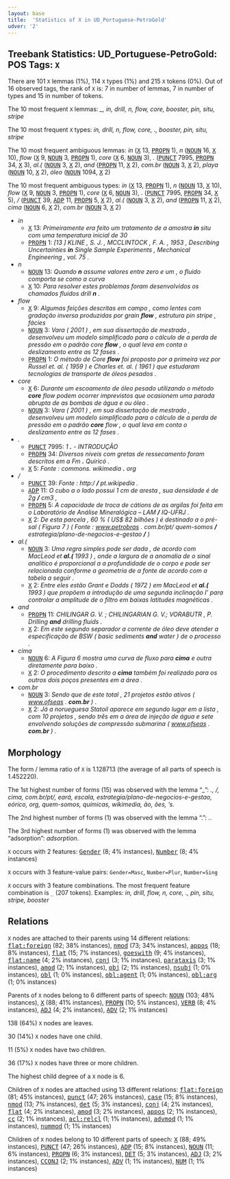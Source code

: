 ```yaml
---
layout: base
title:  'Statistics of X in UD_Portuguese-PetroGold'
udver: '2'
---
```


## Treebank Statistics: UD_Portuguese-PetroGold: POS Tags: `X`

There are 101 `X` lemmas (1%), 114 `X` types (1%) and 215 `X` tokens (0%).
Out of 16 observed tags, the rank of `X` is: 7 in number of lemmas, 7 in number of types and 15 in number of tokens.

The 10 most frequent `X` lemmas: <em>_, in, drill, n, flow, core, booster, pin, situ, stripe</em>

The 10 most frequent `X` types:  <em>in, drill, n, flow, core, ., booster, pin, situ, stripe</em>

The 10 most frequent ambiguous lemmas: <em>in</em> (<tt><a href="pt_petrogold-pos-X.html">X</a></tt> 13, <tt><a href="pt_petrogold-pos-PROPN.html">PROPN</a></tt> 1), <em>n</em> (<tt><a href="pt_petrogold-pos-NOUN.html">NOUN</a></tt> 16, <tt><a href="pt_petrogold-pos-X.html">X</a></tt> 10), <em>flow</em> (<tt><a href="pt_petrogold-pos-X.html">X</a></tt> 9, <tt><a href="pt_petrogold-pos-NOUN.html">NOUN</a></tt> 3, <tt><a href="pt_petrogold-pos-PROPN.html">PROPN</a></tt> 1), <em>core</em> (<tt><a href="pt_petrogold-pos-X.html">X</a></tt> 6, <tt><a href="pt_petrogold-pos-NOUN.html">NOUN</a></tt> 3), <em>.</em> (<tt><a href="pt_petrogold-pos-PUNCT.html">PUNCT</a></tt> 7995, <tt><a href="pt_petrogold-pos-PROPN.html">PROPN</a></tt> 34, <tt><a href="pt_petrogold-pos-X.html">X</a></tt> 3), <em>al.(</em> (<tt><a href="pt_petrogold-pos-NOUN.html">NOUN</a></tt> 3, <tt><a href="pt_petrogold-pos-X.html">X</a></tt> 2), <em>and</em> (<tt><a href="pt_petrogold-pos-PROPN.html">PROPN</a></tt> 11, <tt><a href="pt_petrogold-pos-X.html">X</a></tt> 2), <em>com.br</em> (<tt><a href="pt_petrogold-pos-NOUN.html">NOUN</a></tt> 3, <tt><a href="pt_petrogold-pos-X.html">X</a></tt> 2), <em>playa</em> (<tt><a href="pt_petrogold-pos-NOUN.html">NOUN</a></tt> 10, <tt><a href="pt_petrogold-pos-X.html">X</a></tt> 2), <em>óleo</em> (<tt><a href="pt_petrogold-pos-NOUN.html">NOUN</a></tt> 1094, <tt><a href="pt_petrogold-pos-X.html">X</a></tt> 2)

The 10 most frequent ambiguous types:  <em>in</em> (<tt><a href="pt_petrogold-pos-X.html">X</a></tt> 13, <tt><a href="pt_petrogold-pos-PROPN.html">PROPN</a></tt> 1), <em>n</em> (<tt><a href="pt_petrogold-pos-NOUN.html">NOUN</a></tt> 13, <tt><a href="pt_petrogold-pos-X.html">X</a></tt> 10), <em>flow</em> (<tt><a href="pt_petrogold-pos-X.html">X</a></tt> 9, <tt><a href="pt_petrogold-pos-NOUN.html">NOUN</a></tt> 3, <tt><a href="pt_petrogold-pos-PROPN.html">PROPN</a></tt> 1), <em>core</em> (<tt><a href="pt_petrogold-pos-X.html">X</a></tt> 6, <tt><a href="pt_petrogold-pos-NOUN.html">NOUN</a></tt> 3), <em>.</em> (<tt><a href="pt_petrogold-pos-PUNCT.html">PUNCT</a></tt> 7995, <tt><a href="pt_petrogold-pos-PROPN.html">PROPN</a></tt> 34, <tt><a href="pt_petrogold-pos-X.html">X</a></tt> 5), <em>/</em> (<tt><a href="pt_petrogold-pos-PUNCT.html">PUNCT</a></tt> 39, <tt><a href="pt_petrogold-pos-ADP.html">ADP</a></tt> 11, <tt><a href="pt_petrogold-pos-PROPN.html">PROPN</a></tt> 5, <tt><a href="pt_petrogold-pos-X.html">X</a></tt> 2), <em>al.(</em> (<tt><a href="pt_petrogold-pos-NOUN.html">NOUN</a></tt> 3, <tt><a href="pt_petrogold-pos-X.html">X</a></tt> 2), <em>and</em> (<tt><a href="pt_petrogold-pos-PROPN.html">PROPN</a></tt> 11, <tt><a href="pt_petrogold-pos-X.html">X</a></tt> 2), <em>cima</em> (<tt><a href="pt_petrogold-pos-NOUN.html">NOUN</a></tt> 6, <tt><a href="pt_petrogold-pos-X.html">X</a></tt> 2), <em>com.br</em> (<tt><a href="pt_petrogold-pos-NOUN.html">NOUN</a></tt> 3, <tt><a href="pt_petrogold-pos-X.html">X</a></tt> 2)


* <em>in</em>
  * <tt><a href="pt_petrogold-pos-X.html">X</a></tt> 13: <em>Primeiramente era feito um tratamento de a amostra <b>in</b> situ com uma temperatura inicial de 30</em>
  * <tt><a href="pt_petrogold-pos-PROPN.html">PROPN</a></tt> 1: <em>[13 ] KLINE , S. J. , MCCLINTOCK , F. A. , 1953 , Describing Uncertainties <b>in</b> Single Sample Experiments , Mechanical Engineering , vol. 75 .</em>
* <em>n</em>
  * <tt><a href="pt_petrogold-pos-NOUN.html">NOUN</a></tt> 13: <em>Quando <b>n</b> assume valores entre zero e um , o fluido comporta se como a curva</em>
  * <tt><a href="pt_petrogold-pos-X.html">X</a></tt> 10: <em>Para resolver estes problemas foram desenvolvidos os chamados fluidos drill <b>n</b> .</em>
* <em>flow</em>
  * <tt><a href="pt_petrogold-pos-X.html">X</a></tt> 9: <em>Algumas feições descritas em campo , como lentes com gradação inversa produzidas por grain <b>flow</b> , estrutura pin stripe , fácies</em>
  * <tt><a href="pt_petrogold-pos-NOUN.html">NOUN</a></tt> 3: <em>Vara ( 2001 ) , em sua dissertação de mestrado , desenvolveu um modelo simplificado para o cálculo de a perda de pressão em o padrão core <b>flow</b> , o qual leva em conta o deslizamento entre as 12 fases .</em>
  * <tt><a href="pt_petrogold-pos-PROPN.html">PROPN</a></tt> 1: <em>O método de Core <b>flow</b> foi proposto por a primeira vez por Russel et. al. ( 1959 ) e Charles et. al. ( 1961 ) que estudaram tecnologias de transporte de óleos pesados .</em>
* <em>core</em>
  * <tt><a href="pt_petrogold-pos-X.html">X</a></tt> 6: <em>Durante um escoamento de óleo pesado utilizando o método <b>core</b> flow podem ocorrer imprevistos que ocasionem uma parada abrupta de as bombas de água e ou óleo .</em>
  * <tt><a href="pt_petrogold-pos-NOUN.html">NOUN</a></tt> 3: <em>Vara ( 2001 ) , em sua dissertação de mestrado , desenvolveu um modelo simplificado para o cálculo de a perda de pressão em o padrão <b>core</b> flow , o qual leva em conta o deslizamento entre as 12 fases .</em>
* <em>.</em>
  * <tt><a href="pt_petrogold-pos-PUNCT.html">PUNCT</a></tt> 7995: <em>1 <b>.</b> - INTRODUÇÃO</em>
  * <tt><a href="pt_petrogold-pos-PROPN.html">PROPN</a></tt> 34: <em>Diversos níveis com gretas de ressecamento foram descritos em a Fm <b>.</b> Quiricó .</em>
  * <tt><a href="pt_petrogold-pos-X.html">X</a></tt> 5: <em>Fonte : commons. wikimedia <b>.</b> org</em>
* <em>/</em>
  * <tt><a href="pt_petrogold-pos-PUNCT.html">PUNCT</a></tt> 39: <em>Fonte : http:/ <b>/</b> pt.wikipedia .</em>
  * <tt><a href="pt_petrogold-pos-ADP.html">ADP</a></tt> 11: <em>O cubo a o lado possui 1 cm de aresta , sua densidade é de 2g <b>/</b> cm3 ,</em>
  * <tt><a href="pt_petrogold-pos-PROPN.html">PROPN</a></tt> 5: <em>A capacidade de troca de cátions de as argilas foi feita em o Laboratório de Análise Mineralógica – LAM <b>/</b> IQ-UFRJ .</em>
  * <tt><a href="pt_petrogold-pos-X.html">X</a></tt> 2: <em>De esta parcela , 60 % ( US$ 82 bilhões ) é destinado a o pré-sal ( Figura 7 ) ( Fonte : www.petrobras . com.br/pt/ quem-somos <b>/</b> estrategia/plano-de-negocios-e-gestao <b>/</b> )</em>
* <em>al.(</em>
  * <tt><a href="pt_petrogold-pos-NOUN.html">NOUN</a></tt> 3: <em>Uma regra simples pode ser dada , de acordo com MacLeod et <b>al.(</b> 1993 ) , onde a largura de a anomalia de o sinal analítico é proporcional a a profundidade de o corpo e pode ser relacionada conforme a geometria de a fonte de acordo com a tabela a seguir .</em>
  * <tt><a href="pt_petrogold-pos-X.html">X</a></tt> 2: <em>Entre eles estão Grant e Dodds ( 1972 ) em MacLeod et <b>al.(</b> 1993 ) que propõem a introdução de uma segunda inclinação I’ para controlar a amplitude de o filtro em baixas latitudes magnéticas .</em>
* <em>and</em>
  * <tt><a href="pt_petrogold-pos-PROPN.html">PROPN</a></tt> 11: <em>CHILINGAR G. V. ; CHILINGARIAN G. V.; VORABUTR , P. Drilling <b>and</b> drilling fluids .</em>
  * <tt><a href="pt_petrogold-pos-X.html">X</a></tt> 2: <em>Em este segundo separador a corrente de óleo deve atender a especificação de BSW ( basic sediments <b>and</b> water ) de o processo .</em>
* <em>cima</em>
  * <tt><a href="pt_petrogold-pos-NOUN.html">NOUN</a></tt> 6: <em>A Figura 6 mostra uma curva de fluxo para <b>cima</b> e outra diretamente para baixo .</em>
  * <tt><a href="pt_petrogold-pos-X.html">X</a></tt> 2: <em>O procedimento descrito a <b>cima</b> também foi realizado para os outros dois poços presentes em a área .</em>
* <em>com.br</em>
  * <tt><a href="pt_petrogold-pos-NOUN.html">NOUN</a></tt> 3: <em>Sendo que de este total , 21 projetos estão ativos ( www.ofseas . <b>com.br</b> ) .</em>
  * <tt><a href="pt_petrogold-pos-X.html">X</a></tt> 2: <em>Já a norueguesa Statoil aparece em segundo lugar em a lista , com 10 projetos , sendo três em a área de injeção de água e sete envolvendo soluções de compressão submarina ( www.ofseas . <b>com.br</b> ) .</em>

## Morphology

The form / lemma ratio of `X` is 1.128713 (the average of all parts of speech is 1.452220).

The 1st highest number of forms (15) was observed with the lemma “_”: <em>., /, cima, com.br/pt/, eará, escala, estrategia/plano-de-negocios-e-gestao, eórico, org, quem-somos, químicas, wikimedia, ão, ões, ’s</em>.

The 2nd highest number of forms (1) was observed with the lemma “.”: <em>.</em>.

The 3rd highest number of forms (1) was observed with the lemma “adsorption”: <em>adsorption</em>.

`X` occurs with 2 features: <tt><a href="pt_petrogold-feat-Gender.html">Gender</a></tt> (8; 4% instances), <tt><a href="pt_petrogold-feat-Number.html">Number</a></tt> (8; 4% instances)

`X` occurs with 3 feature-value pairs: `Gender=Masc`, `Number=Plur`, `Number=Sing`

`X` occurs with 3 feature combinations.
The most frequent feature combination is `_` (207 tokens).
Examples: <em>in, drill, flow, n, core, ., pin, situ, stripe, booster</em>


## Relations

`X` nodes are attached to their parents using 14 different relations: <tt><a href="pt_petrogold-dep-flat-foreign.html">flat:foreign</a></tt> (82; 38% instances), <tt><a href="pt_petrogold-dep-nmod.html">nmod</a></tt> (73; 34% instances), <tt><a href="pt_petrogold-dep-appos.html">appos</a></tt> (18; 8% instances), <tt><a href="pt_petrogold-dep-flat.html">flat</a></tt> (15; 7% instances), <tt><a href="pt_petrogold-dep-goeswith.html">goeswith</a></tt> (9; 4% instances), <tt><a href="pt_petrogold-dep-flat-name.html">flat:name</a></tt> (4; 2% instances), <tt><a href="pt_petrogold-dep-conj.html">conj</a></tt> (3; 1% instances), <tt><a href="pt_petrogold-dep-parataxis.html">parataxis</a></tt> (3; 1% instances), <tt><a href="pt_petrogold-dep-amod.html">amod</a></tt> (2; 1% instances), <tt><a href="pt_petrogold-dep-obj.html">obj</a></tt> (2; 1% instances), <tt><a href="pt_petrogold-dep-nsubj.html">nsubj</a></tt> (1; 0% instances), <tt><a href="pt_petrogold-dep-obl.html">obl</a></tt> (1; 0% instances), <tt><a href="pt_petrogold-dep-obl-agent.html">obl:agent</a></tt> (1; 0% instances), <tt><a href="pt_petrogold-dep-obl-arg.html">obl:arg</a></tt> (1; 0% instances)

Parents of `X` nodes belong to 6 different parts of speech: <tt><a href="pt_petrogold-pos-NOUN.html">NOUN</a></tt> (103; 48% instances), <tt><a href="pt_petrogold-pos-X.html">X</a></tt> (88; 41% instances), <tt><a href="pt_petrogold-pos-PROPN.html">PROPN</a></tt> (10; 5% instances), <tt><a href="pt_petrogold-pos-VERB.html">VERB</a></tt> (8; 4% instances), <tt><a href="pt_petrogold-pos-ADJ.html">ADJ</a></tt> (4; 2% instances), <tt><a href="pt_petrogold-pos-ADV.html">ADV</a></tt> (2; 1% instances)

138 (64%) `X` nodes are leaves.

30 (14%) `X` nodes have one child.

11 (5%) `X` nodes have two children.

36 (17%) `X` nodes have three or more children.

The highest child degree of a `X` node is 6.

Children of `X` nodes are attached using 13 different relations: <tt><a href="pt_petrogold-dep-flat-foreign.html">flat:foreign</a></tt> (81; 45% instances), <tt><a href="pt_petrogold-dep-punct.html">punct</a></tt> (47; 26% instances), <tt><a href="pt_petrogold-dep-case.html">case</a></tt> (15; 8% instances), <tt><a href="pt_petrogold-dep-nmod.html">nmod</a></tt> (13; 7% instances), <tt><a href="pt_petrogold-dep-det.html">det</a></tt> (5; 3% instances), <tt><a href="pt_petrogold-dep-conj.html">conj</a></tt> (4; 2% instances), <tt><a href="pt_petrogold-dep-flat.html">flat</a></tt> (4; 2% instances), <tt><a href="pt_petrogold-dep-amod.html">amod</a></tt> (3; 2% instances), <tt><a href="pt_petrogold-dep-appos.html">appos</a></tt> (2; 1% instances), <tt><a href="pt_petrogold-dep-cc.html">cc</a></tt> (2; 1% instances), <tt><a href="pt_petrogold-dep-acl-relcl.html">acl:relcl</a></tt> (1; 1% instances), <tt><a href="pt_petrogold-dep-advmod.html">advmod</a></tt> (1; 1% instances), <tt><a href="pt_petrogold-dep-nummod.html">nummod</a></tt> (1; 1% instances)

Children of `X` nodes belong to 10 different parts of speech: <tt><a href="pt_petrogold-pos-X.html">X</a></tt> (88; 49% instances), <tt><a href="pt_petrogold-pos-PUNCT.html">PUNCT</a></tt> (47; 26% instances), <tt><a href="pt_petrogold-pos-ADP.html">ADP</a></tt> (15; 8% instances), <tt><a href="pt_petrogold-pos-NOUN.html">NOUN</a></tt> (11; 6% instances), <tt><a href="pt_petrogold-pos-PROPN.html">PROPN</a></tt> (6; 3% instances), <tt><a href="pt_petrogold-pos-DET.html">DET</a></tt> (5; 3% instances), <tt><a href="pt_petrogold-pos-ADJ.html">ADJ</a></tt> (3; 2% instances), <tt><a href="pt_petrogold-pos-CCONJ.html">CCONJ</a></tt> (2; 1% instances), <tt><a href="pt_petrogold-pos-ADV.html">ADV</a></tt> (1; 1% instances), <tt><a href="pt_petrogold-pos-NUM.html">NUM</a></tt> (1; 1% instances)

